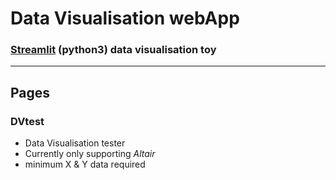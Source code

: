 # Data Visualisation webApp

### [Streamlit](https://www.streamlit.io) (python**3**) data visualisation toy

---

## Pages

### DVtest
  * Data Visualisation tester
  * Currently only supporting _Altair_
  * minimum X & Y data required
